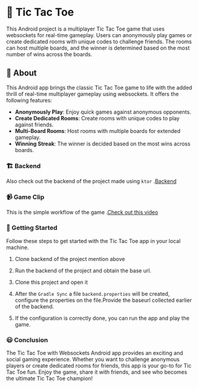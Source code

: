 # 🎲 Tic Tac Toe

This Android project is a multiplayer Tic Tac Toe game that uses websockets for real-time gameplay.
Users can anonymously play games or create dedicated rooms with unique codes to challenge friends.
The rooms can host multiple boards, and the winner is determined based on the most number of wins
across the boards.

## 💁 About

This Android app brings the classic Tic Tac Toe game to life with the added thrill of real-time
multiplayer gameplay using websockets. It offers the following features:

- **Anonymously Play**: Enjoy quick games against anonymous opponents.
- **Create Dedicated Rooms**: Create rooms with unique codes to play against friends.
- **Multi-Board Rooms**: Host rooms with multiple boards for extended gameplay.
- **Winning Streak**: The winner is decided based on the most wins across boards.

### 🏗️ Backend

Also check out the backend of the project made
using `ktor` .[Backend](https://github.com/tuuhin/ktor-tick-tack-toe)

### 📹 Game Clip

This is the simple workflow of the game .[Check out this video](./video/game_clip.mp4)

### 🚶 Getting Started

Follow these steps to get started with the Tic Tac Toe app in your local machine.

1. Clone backend of the project mention above
2. Run the backend of the project and obtain the base url.

3. Clone this project and open it
4. After the `Gradle Sync` a file `backend.properties` will be created, configure the properties on
   the file.Provide the baseurl collected earlier of the backend.
5. If the configuration is correctly done, you can run the app and play the game.

### 😃 Conclusion

The Tic Tac Toe with Websockets Android app provides an exciting and social gaming experience.
Whether you want to challenge anonymous players or create dedicated rooms for friends, this app is
your go-to for Tic Tac Toe fun. Enjoy the game, share it with friends, and see who becomes the
ultimate Tic Tac Toe champion!
